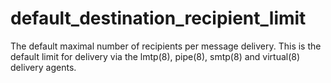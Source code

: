 # default_destination_recipient_limit 
The default maximal number of recipients per message delivery.
This is the default limit for delivery via the lmtp(8), pipe(8),
smtp(8) and virtual(8) delivery agents.
